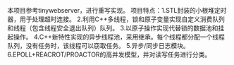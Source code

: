 本项目参考tinywebserver，进行重写实现。
项目特点：1.STL封装的小根堆定时器，用于处理超时连接。
         2.利用C++多线程，锁和原子变量实现自定义消费队列和线程（包含线程安全退出队列）队列。
         3.以原子操作实现代替锁的数据池和挂起操作。
         4.C++新特性实现的异步线程池，采用继承。每个线程都分配一个线程队列，没有任务时，该线程可以窃取任务。
         5.异步/同步日志模块。
         6.EPOLL+REACROT/PROACTOR的高并发模型，并对读写任务进行分类。
         
         
